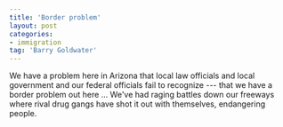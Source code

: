 ```yaml
---
title: 'Border problem'
layout: post
categories:
- immigration
tag: 'Barry Goldwater'
---
```


We have a problem here in Arizona that local law officials and local government and our federal officials fail to recognize --- that we have a border problem out here ... We've had raging battles down our freeways where rival drug gangs have shot it out with themselves, endangering people.